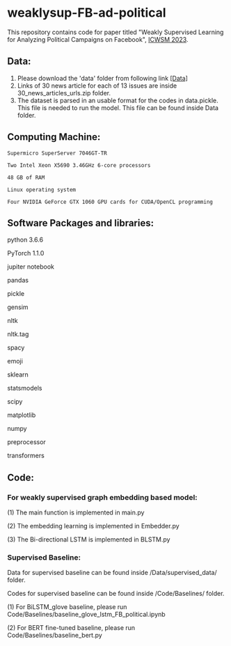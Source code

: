 # weaklysup-FB-ad-political

This repository contains code for paper titled "Weakly Supervised Learning for Analyzing Political Campaigns on Facebook", [ICWSM 2023](https://www.icwsm.org/2023/index.html/).

## Data:

1. Please download the 'data' folder from following link [[Data]](https://drive.google.com/drive/u/1/folders/1_t0SiOVmHq4hCPSaAcj51HVcTQPO10Et)
2. Links of 30 news article for each of 13 issues are inside 30_news_articles_urls.zip folder.
3. The dataset is parsed in an usable format for the codes in data.pickle. This file is needed to run the model. This file can be found inside Data folder.



## Computing Machine:

```
Supermicro SuperServer 7046GT-TR

Two Intel Xeon X5690 3.46GHz 6-core processors

48 GB of RAM

Linux operating system

Four NVIDIA GeForce GTX 1060 GPU cards for CUDA/OpenCL programming

```

## Software Packages and libraries:

python 3.6.6

PyTorch 1.1.0

jupiter notebook

pandas

pickle

gensim

nltk

nltk.tag

spacy

emoji

sklearn

statsmodels

scipy

matplotlib

numpy

preprocessor

transformers

## Code: 

### For weakly supervised graph embedding based model:

(1) The main function is implemented in main.py

(2) The embedding learning is implemented in Embedder.py

(3) The Bi-directional LSTM is implemented in BLSTM.py


### Supervised Baseline:

Data for supervised baseline can be found inside /Data/supervised_data/ folder. 

Codes for supervised baseline can be found inside /Code/Baselines/ folder.

(1) For BiLSTM_glove baseline, please run Code/Baselines/baseline_glove_lstm_FB_political.ipynb

(2) For BERT fine-tuned baseline, please run Code/Baselines/baseline_bert.py
